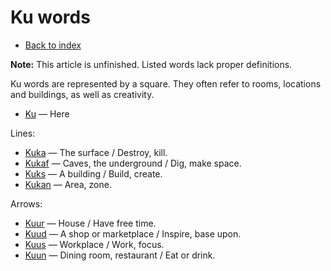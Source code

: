 # Ku words

* [Back to index](../index.md)

**Note:** This article is unfinished. Listed words lack proper definitions.

Ku words are represented by a square. They often refer to rooms, locations and buildings, as well as creativity.

* [Ku](#ku) — Here

Lines:

* [Kuka](#kuka) — The surface / Destroy, kill.
* [Kukaf](#kukaf) — Caves, the underground / Dig, make space.
* [Kuks](#kuks) — A building / Build, create.
* [Kukan](#kukan) — Area, zone.

Arrows:

* [Kuur](#kuur) — House / Have free time.
* [Kuud](#kuud) — A shop or marketplace / Inspire, base upon.
* [Kuus](#kuus) — Workplace / Work, focus.
* [Kuun](#kuun) — Dining room, restaurant / Eat or drink.
